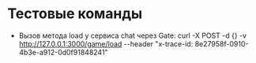 # Тестовые команды

- Вызов метода load у сервиса chat через Gate:
curl -X POST -d {} -v http://127.0.0.1:3000/game/load --header "x-trace-id: 8e27958f-0910-4b3e-a912-0d0f91848241"

